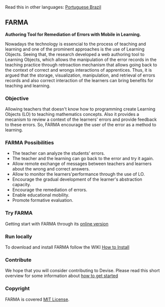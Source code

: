 Read this in other languages: [Portuguese Brazil](README-PTBR.md)

## FARMA
 **Authoring Tool for Remediation of Errors with Mobile in Learning.**

Nowadays the technology is essencial to the process of teaching and learning and one of the prominent approaches is the use of Learning Objects. Seeing that, the research developed a web authoring tool to Learning Objects, which allows the manipulation of the error records in the teaching practice through retroaction mechanism that allows going back to the context of correct and wrongs interactions of apprentices. Thus, it is argued that the storage, visualization, manipulation, and retrieval of errors records and also correct interaction of the learners can bring benefits for teaching and learning.

### Objective
Allowing teachers that doesn't know how to programming create Learning Objects (LO) to teaching mathematics concepts. Also it provides a mecanism to review a context of the learners' errors and provide feedback to these errors. So, FARMA encourage the user of the error as a method to learning.

### FARMA Possibilities
* The teacher can analyze the students' errors.
* The teacher and the learning can go back to the error and try it again.
* Allow remote exchange of messages between teachers and learners about the wrong and correct answers.
* Allow to monitor the learners'performance through the use of LO.
* Encourage the gradual development of the learner's abstraction capacity.
* Encourage the remediation of errors.
* Enable educational mobility.
* Promote formative evaluation.
### Try FARMA
Getting start with FARMA through its [online version](http://farma-reborn.educacional.mat.br/)

### Run locally
To download and install FARMA follow the WIKI [How to Install](https://github.com/dmarczal/FARMA/wiki)

### Contribute
We hope that you will consider contributing to Devise. Please read this short overview for some information about [how to get started](https://github.com/dmarczal/FARMA/wiki/How-to-contribute)

### Copyright
FARMA is covered [MIT License](https://opensource.org/licenses/MIT).